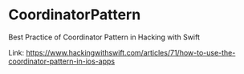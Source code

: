 # CoordinatorPattern
Best Practice of Coordinator Pattern in Hacking with Swift

Link: https://www.hackingwithswift.com/articles/71/how-to-use-the-coordinator-pattern-in-ios-apps
